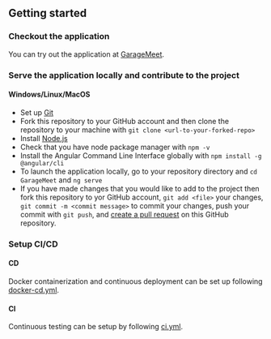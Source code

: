 ## Getting started

### Checkout the application

You can try out the application at [GarageMeet](https://garagemeetui.azurewebsites.net/).

### Serve the application locally and contribute to the project

#### Windows/Linux/MacOS

- Set up [Git](https://docs.github.com/en/get-started/quickstart/set-up-git)
- Fork this repository to your GitHub account and then clone the repository to your machine with `git clone <url-to-your-forked-repo>`
- Install [Node.js](https://nodejs.org/en/download/)
- Check that you have node package manager with `npm -v`
- Install the Angular Command Line Interface globally with `npm install -g @angular/cli`
- To launch the application locally, go to your repository directory and `cd GarageMeet` and `ng serve`
- If you have made changes that you would like to add to the project then fork this repository to yor GitHub account, `git add <file>` your changes, `git commit -m <commit message>` to commit your changes, push your commit with `git push`, and [create a pull request](https://github.com/marketplace/actions/create-pull-request#:~:text=Action%20inputs%20%20%20%20Name%20%20,%5Bcreate-pull-request%5D%20automated%20change%20%2016%20more%20rows%20) on this GitHub repository.

### Setup CI/CD

#### CD
Docker containerization and continuous deployment can be set up following [docker-cd.yml](https://github.com/Revature-GarageMeet/FrontEnd/blob/main/.github/workflows/docker-cd.yml).

#### CI
Continuous testing can be setup by following [ci.yml](https://github.com/Revature-GarageMeet/FrontEnd/blob/main/.github/workflows/ci.yml).